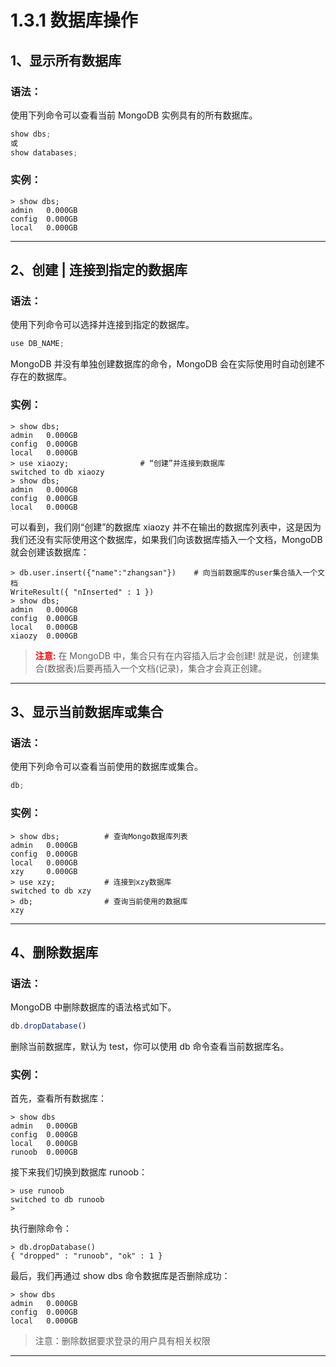 # 1.3.1 数据库操作



## 1、显示所有数据库

### 语法：

使用下列命令可以查看当前 MongoDB 实例具有的所有数据库。

```javascript
show dbs;
或
show databases;
```

### 实例：

```
> show dbs;
admin   0.000GB
config  0.000GB
local   0.000GB
```

---

## 2、创建 | 连接到指定的数据库

### 语法：

使用下列命令可以选择并连接到指定的数据库。

```javascript
use DB_NAME;
```

MongoDB 并没有单独创建数据库的命令，MongoDB 会在实际使用时自动创建不存在的数据库。

### 实例：

```
> show dbs;
admin   0.000GB
config  0.000GB
local   0.000GB
> use xiaozy;                # “创建”并连接到数据库
switched to db xiaozy
> show dbs;
admin   0.000GB
config  0.000GB
local   0.000GB
```

可以看到，我们刚“创建”的数据库 xiaozy 并不在输出的数据库列表中，这是因为我们还没有实际使用这个数据库，如果我们向该数据库插入一个文档，MongoDB 就会创建该数据库：

```
> db.user.insert({"name":"zhangsan"})    # 向当前数据库的user集合插入一个文档
WriteResult({ "nInserted" : 1 })
> show dbs;
admin   0.000GB
config  0.000GB
local   0.000GB
xiaozy  0.000GB
```

>   <font color = red>**注意:**</font> 在 MongoDB 中，集合只有在内容插入后才会创建! 就是说，创建集合(数据表)后要再插入一个文档(记录)，集合才会真正创建。

---

## 3、显示当前数据库或集合

### 语法：

使用下列命令可以查看当前使用的数据库或集合。

```javascript
db;
```

### 实例：

```
> show dbs;          # 查询Mongo数据库列表
admin   0.000GB
config  0.000GB
local   0.000GB
xzy     0.000GB
> use xzy;           # 连接到xzy数据库
switched to db xzy
> db;                # 查询当前使用的数据库
xzy
```

---

## 4、删除数据库

### 语法：

MongoDB 中删除数据库的语法格式如下。

```javascript
db.dropDatabase()
```

删除当前数据库，默认为 test，你可以使用 db 命令查看当前数据库名。

### 实例：

首先，查看所有数据库：

```
> show dbs
admin   0.000GB
config  0.000GB
local   0.000GB
runoob  0.000GB
```

接下来我们切换到数据库 runoob：

```
> use runoob
switched to db runoob
> 
```

执行删除命令：

```
> db.dropDatabase()
{ "dropped" : "runoob", "ok" : 1 }
```

最后，我们再通过 show dbs 命令数据库是否删除成功：

```
> show dbs
admin   0.000GB
config  0.000GB
local   0.000GB
```

>   注意：删除数据要求登录的用户具有相关权限

---









